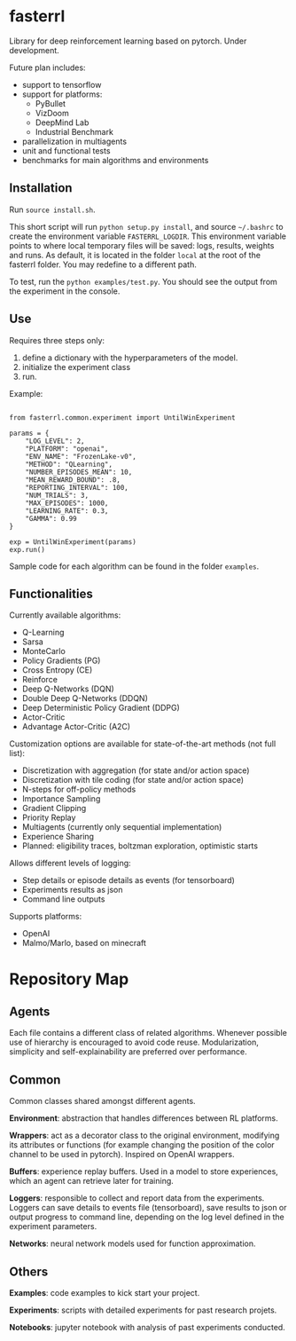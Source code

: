 # fasterrl

Library for deep reinforcement learning based on pytorch. Under development.

Future plan includes:

- support to tensorflow
- support for platforms:
    - PyBullet
    - VizDoom
    - DeepMind Lab
    - Industrial Benchmark
- parallelization in multiagents
- unit and functional tests
- benchmarks for main algorithms and environments

## Installation

Run `source install.sh`.

This short script will run `python setup.py install`, and source `~/.bashrc` to create the environment variable `FASTERRL_LOGDIR`. This environment variable points to where local temporary files will be saved: logs, results, weights and runs. As default, it is located in the folder `local` at the root of the fasterrl folder. You may redefine to a different path.

To test, run the `python examples/test.py`. You should see the output from the experiment in the console.

## Use

Requires three steps only:

1. define a dictionary with the hyperparameters of the model.
2. initialize the experiment class
3. run.

Example:

```

from fasterrl.common.experiment import UntilWinExperiment

params = {
    "LOG_LEVEL": 2,
    "PLATFORM": "openai",
    "ENV_NAME": "FrozenLake-v0",
    "METHOD": "QLearning",
    "NUMBER_EPISODES_MEAN": 10,
    "MEAN_REWARD_BOUND": .8,
    "REPORTING_INTERVAL": 100,
    "NUM_TRIALS": 3,
    "MAX_EPISODES": 1000,
    "LEARNING_RATE": 0.3,
    "GAMMA": 0.99
}

exp = UntilWinExperiment(params)
exp.run()
```

Sample code for each algorithm can be found in the folder `examples`.

## Functionalities

Currently available algorithms:

- Q-Learning
- Sarsa
- MonteCarlo
- Policy Gradients (PG)
- Cross Entropy (CE)
- Reinforce
- Deep Q-Networks (DQN)
- Double Deep Q-Networks (DDQN)
- Deep Deterministic Policy Gradient (DDPG)
- Actor-Critic
- Advantage Actor-Critic (A2C)

Customization options are available for state-of-the-art methods (not full list):

- Discretization with aggregation (for state and/or action space)
- Discretization with tile coding (for state and/or action space)
- N-steps for off-policy methods
- Importance Sampling
- Gradient Clipping
- Priority Replay
- Multiagents (currently only sequential implementation)
- Experience Sharing
- Planned: eligibility traces, boltzman exploration, optimistic starts

Allows different levels of logging:

- Step details or episode details as events (for tensorboard)
- Experiments results as json
- Command line outputs

Supports platforms:

- OpenAI
- Malmo/Marlo, based on minecraft

# Repository Map

## Agents

Each file contains a different class of related algorithms. Whenever possible use of hierarchy is encouraged to avoid code reuse. Modularization, simplicity and self-explainability are preferred over performance.

## Common

Common classes shared amongst different agents.

**Environment**: abstraction that handles differences between RL platforms.

**Wrappers**: act as a decorator class to the original environment, modifying its attributes or functions (for example changing the position of the color channel to be used in pytorch). Inspired on OpenAI wrappers.

**Buffers**: experience replay buffers. Used in a model to store experiences, which an agent can retrieve later for training.

**Loggers**: responsible to collect and report data from the experiments. Loggers can save details to events file (tensorboard), save results to json or output progress to command line, depending on the log level defined in the experiment parameters.

<!--**Exploration**: exploration strategies. currently only $\epsilon$-greedy exploration available.
-->
**Networks**: neural network models used for function approximation.

## Others

**Examples**: code examples to kick start your project.

**Experiments**: scripts with detailed experiments for past research projets.

**Notebooks**: jupyter notebook with analysis of past experiments conducted.







